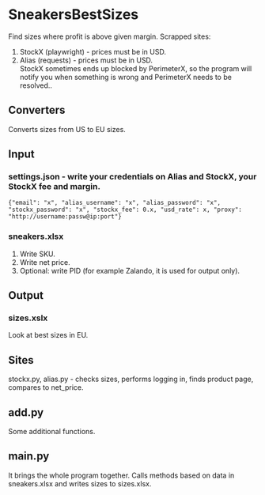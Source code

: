 # SneakersBestSizes

Find sizes where profit is above given margin. Scrapped sites:

1. StockX (playwright) - prices must be in USD.
2. Alias (requests) - prices must be in USD.
   <br />
   StockX sometimes ends up blocked by PerimeterX, so the program will notify you when something is wrong and PerimeterX needs to be resolved..<br />

## Converters

Converts sizes from US to EU sizes.

## Input

### settings.json - write your credentials on Alias and StockX, your StockX fee and margin.

`{"email": "x", "alias_username": "x", "alias_password": "x", "stockx_password": "x", "stockx_fee": 0.x, "usd_rate": x, "proxy": "http://username:passw@ip:port"}`

### sneakers.xlsx

1. Write SKU.
2. Write net price.
3. Optional: write PID (for example Zalando, it is used for output only).
   <br />

## Output

### sizes.xslx

Look at best sizes in EU.
<br />

## Sites

stockx.py, alias.py - checks sizes, performs logging in, finds product page, compares to net_price.
<br />

## add.py

Some additional functions.

## main.py

It brings the whole program together. Calls methods based on data in sneakers.xlsx and writes sizes to sizes.xlsx.
